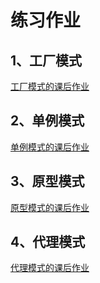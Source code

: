 # 练习作业

## 1、工厂模式
[工厂模式的课后作业](relation/day1/FactoryPattern.md)

## 2、单例模式
[单例模式的课后作业](relation/day2/SingletonPattern.md)

## 3、原型模式
[原型模式的课后作业](relation/day3/PrototypePattern.md)

## 4、代理模式
[代理模式的课后作业](relation/day3/ProxyPattern.md)
